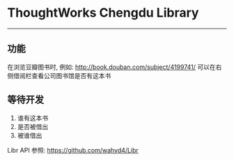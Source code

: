 # ThoughtWorks Chengdu Library
------

## 功能
在浏览豆瓣图书时, 例如: http://book.douban.com/subject/4199741/
可以在右侧借阅栏查看公司图书馆是否有这本书

## 等待开发
1. 谁有这本书
2. 是否被借出
3. 被谁借出

Libr API 参照: https://github.com/wahyd4/Libr